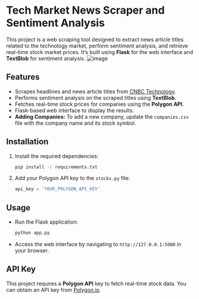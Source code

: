# Tech Market News Scraper and Sentiment Analysis

This project is a web scraping tool designed to extract news article titles related to the technology market, perform sentiment analysis, and retrieve real-time stock market prices. It’s built using **Flask** for the web interface and **TextBlob** for sentiment analysis.
![image](https://github.com/user-attachments/assets/ba4b6a27-232f-47fc-a5c2-c046357ed107)


## Features

- Scrapes headlines and news article titles from [CNBC Technology](https://www.cnbc.com/technology/).
- Performs sentiment analysis on the scraped titles using **TextBlob**.
- Fetches real-time stock prices for companies using the **Polygon API**.
- Flask-based web interface to display the results.
- **Adding Companies:** To add a new company, update the `companies.csv` file with the company name and its stock symbol.

## Installation

1. Install the required dependencies:
   ```bash
   pip install -r requirements.txt
   ```

2. Add your Polygon API key to the `stocks.py` file:
   ```python
   api_key = 'YOUR_POLYGON_API_KEY'
   ```

## Usage

- Run the Flask application:
   ```bash
   python app.py
   ```
   
- Access the web interface by navigating to `http://127.0.0.1:5000` in your browser.

## API Key

This project requires a **Polygon API** key to fetch real-time stock data. You can obtain an API key from [Polygon.io](https://polygon.io/).



